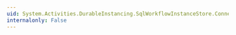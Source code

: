 ```yaml
---
uid: System.Activities.DurableInstancing.SqlWorkflowInstanceStore.ConnectionString
internalonly: False
---
```

